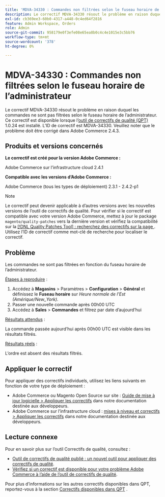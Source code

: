 ```yaml
---
title: 'MDVA-34330 : Commandes non filtrées selon le fuseau horaire de l’administrateur'
description: Le correctif MDVA-34330 résout le problème en raison duquel les commandes ne sont pas filtrées selon le fuseau horaire de l’administrateur. Ce correctif est disponible lorsque l’[outil de correctifs de qualité (QPT)](/help/announcements/adobe-commerce-announcements/magento-quality-patches-released-new-tool-to-self-serve-quality-patches.md) 1.0.24 est installé. L’ID de correctif est MDVA-34330. Veuillez noter que le problème doit être corrigé dans Adobe Commerce 2.4.3.
exl-id: cb369ee3-60b0-4317-a448-0c4ed64f2816
feature: Admin Workspace, Orders
role: Admin
source-git-commit: 958179e0f3efe08e65ea8b0c4c4e1015e3c5bb76
workflow-type: tm+mt
source-wordcount: '378'
ht-degree: 0%

---
```


# MDVA-34330 : Commandes non filtrées selon le fuseau horaire de l’administrateur

Le correctif MDVA-34330 résout le problème en raison duquel les commandes ne sont pas filtrées selon le fuseau horaire de l’administrateur. Ce correctif est disponible lorsque l’[outil de correctifs de qualité (QPT)](/help/announcements/adobe-commerce-announcements/magento-quality-patches-released-new-tool-to-self-serve-quality-patches.md) 1.0.24 est installé. L’ID de correctif est MDVA-34330. Veuillez noter que le problème doit être corrigé dans Adobe Commerce 2.4.3.

## Produits et versions concernés

**Le correctif est créé pour la version Adobe Commerce :**

Adobe Commerce sur l’infrastructure cloud 2.4.1

**Compatible avec les versions d’Adobe Commerce :**

Adobe Commerce (tous les types de déploiement) 2.3.1 - 2.4.2-p1

>[!NOTE]
>
>Le correctif peut devenir applicable à d’autres versions avec les nouvelles versions de l’outil de correctifs de qualité. Pour vérifier si le correctif est compatible avec votre version Adobe Commerce, mettez à jour le package `magento/quality-patches` vers la dernière version et vérifiez la compatibilité sur la [[!DNL Quality Patches Tool] : recherchez des correctifs sur la page ](https://devdocs.magento.com/quality-patches/tool.html#patch-grid). Utilisez l’ID de correctif comme mot-clé de recherche pour localiser le correctif.

## Problème

Les commandes ne sont pas filtrées en fonction du fuseau horaire de l’administrateur.

<u>Étapes à reproduire</u> :

1. Accédez à **Magasins** > Paramètres > **Configuration** > **Général** et définissez le **Fuseau horaire** sur *Heure normale de l’Est (Amérique/New_York)*.
1. Passer une nouvelle commande après 00h00 UTC
1. Accédez à **Sales** > **Commandes** et filtrez par date d’aujourd’hui


<u>Résultats attendus</u> :

La commande passée aujourd’hui après 00h00 UTC est visible dans les résultats filtrés.

<u>Résultats réels</u> :

L’ordre est absent des résultats filtrés.

## Appliquer le correctif

Pour appliquer des correctifs individuels, utilisez les liens suivants en fonction de votre type de déploiement :

* Adobe Commerce ou Magento Open Source sur site : [Guide de mise à jour logicielle > Appliquer les correctifs](https://devdocs.magento.com/guides/v2.4/comp-mgr/patching/mqp.html) dans notre documentation destinée aux développeurs.
* Adobe Commerce sur l’infrastructure cloud : [mises à niveau et correctifs > Appliquer les correctifs](https://devdocs.magento.com/cloud/project/project-patch.html) dans notre documentation destinée aux développeurs.

## Lecture connexe

Pour en savoir plus sur l’outil Correctifs de qualité, consultez :

* [Outil de correctifs de qualité publié : un nouvel outil pour appliquer des correctifs de qualité](/help/announcements/adobe-commerce-announcements/magento-quality-patches-released-new-tool-to-self-serve-quality-patches.md).
* [Vérifiez si un correctif est disponible pour votre problème Adobe Commerce à l’aide de l’outil de correctifs de qualité](/help/support-tools/patches-available-in-qpt-tool/check-patch-for-magento-issue-with-magento-quality-patches.md).

Pour plus d’informations sur les autres correctifs disponibles dans QPT, reportez-vous à la section [Correctifs disponibles dans QPT](https://support.magento.com/hc/en-us/sections/360010506631-Patches-available-in-MQP-tool-) .
